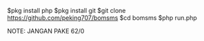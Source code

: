 
$pkg install php
$pkg install git
$git clone https://github.com/peking707/bomsms
$cd bomsms
$php run.php

NOTE: JANGAN PAKE 62/0
